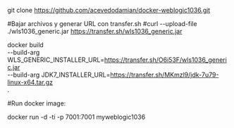 git clone https://github.com/acevedodamian/docker-weblogic1036.git

 #Bajar archivos y generar URL con transfer.sh
 #curl --upload-file ./wls1036_generic.jar https://transfer.sh/wls1036_generic.jar

docker build  \
--build-arg WLS_GENERIC_INSTALLER_URL=https://transfer.sh/O6i53F/wls1036_generic.jar  \
--build-arg JDK7_INSTALLER_URL=https://transfer.sh/MKmzl9/jdk-7u79-linux-x64.tar.gz  \
.

 #Run docker image: 

docker run -d -ti -p 7001:7001 myweblogic1036